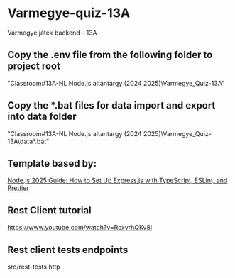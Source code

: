 # Varmegye-quiz-13A
Vármegye játék backend - 13A

## Copy the .env file from the following folder to project root
"Classroom\#13A-NL Node.js altantárgy (2024 2025)\Varmegye_Quiz-13A"

## Copy the *.bat files for data import and export into data folder
"Classroom\#13A-NL Node.js altantárgy (2024 2025)\Varmegye_Quiz-13A\data\*.bat"

## Template based by:
[Node.js 2025 Guide: How to Set Up Express.js with TypeScript, ESLint, and Prettier](https://medium.com/@gabrieldrouin/node-js-2025-guide-how-to-setup-express-js-with-typescript-eslint-and-prettier-b342cd21c30d#93fa)

## Rest Client tutorial
https://www.youtube.com/watch?v=RcxvrhQKv8I

## Rest client tests endpoints
src/rest-tests.http
